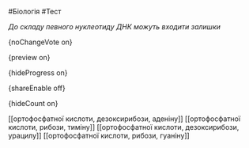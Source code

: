 #Біологія #Тест

*До складу певного нуклеотиду ДНК можуть входити залишки*

{noChangeVote on}

{preview on}

{hideProgress on}

{shareEnable off}

{hideCount on}

[[ортофосфатної кислоти, дезоксирибози, аденіну]]
[[ортофосфатної кислоти, рибози, тиміну]]
[[ортофосфатної кислоти, дезоксирибози, урацилу]]
[[ортофосфатної кислоти, рибози, гуаніну]]
